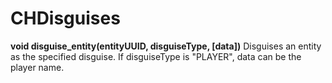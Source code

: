 # CHDisguises

**void disguise_entity(entityUUID, disguiseType, [data])**
Disguises an entity as the specified disguise. If disguiseType is "PLAYER", data can be the player name.